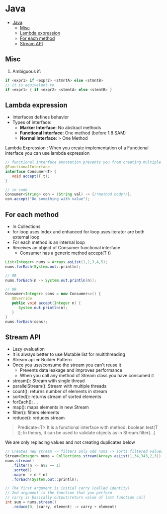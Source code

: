 # Java

- [Java](#java)
  - [Misc](#misc)
  - [Lambda expression](#lambda-expression)
  - [For each method](#for-each-method)
  - [Stream API](#stream-api)

## Misc

1. Ambiguous if:

```java
if <expr1> if <expr2> <stmntA> else <stmntB>
// it is equivalent to
if <expr1> { if <expr2> <stmntA> else <stmntB> }
```

## Lambda expression

- Interfaces defines behavior
- Types of interface:
  - **Marker Interface**: No abstract methods
  - **Functional Interface**: One method (before 1.8 SAM)
  - **Normal Interface**: > One Method

Lambda Expression
 : When you create implementation of a Functional interface you can use lambda expression

```java
// functional interface annotation prevents you from creating multiple methods in interfaces
@FunctionalInterface
interface Consumer<T> {
   void accept(T t);
}

// in code
Consumer<String> con = (String val) -> {/*method body*/};
con.accept("Do something with value");
```

## For each method

- In Collections
- for loop uses index and enhanced for loop uses iterator are both external loop
- For each method is an internal loop
- Receives an object of Consumer functional interface
  - Consumer has a generic method accept(T t)

```java
List<Integer> nums = Arrays.asList(1,2,3,4,5);
nums.forEach(System.out::println);

// OR
nums.forEach(n -> System.out.println(n));

// OR
Consumer<Integer> cons = new Consumer<>() {
   @Override
   public void accept(Integer n) {
      System.out.println(n);
   }
}
nums.forEach(cons);
```

## Stream API

- Lazy evaluation
- It is always better to use Mutable list for multithreading
- Stream api => Builder Pattern
- Once you use/consume the stream you can't reuse it
  - Prevents data leakage and improves performance
  - When you call any method of Stream class you have consumed it
- stream(): Stream with single thread
- parallelStream(): Stream with multiple threads
- count(): returns number of elements in stream
- sorted(): returns stream of sorted elements
- forEach(): ...
- map(): maps elements in new Stream
- filter(): filters elements
- reduce(): reduces stream

> Predicate\<T\>
> It is a functional interface with method: boolean test(T t);
> In theory, it can be used to validate objects as in Stream.filter(...)

We are only replacing values and not creating duplicates below

```java
// Creates new stream -> filters only odd nums -> sorts filtered values -> squares the elements and then prints them
Stream<Integer> nums = Collections.stream(Arrays.asList(1,34,343,2,3));
nums.stream()
   .filter(n -> n%2 == 1)
   .sorted()
   .map(n -> n * n)
   .forEach(System.out::println);

// The first argument is initial carry (called identity)
// 2nd argument is the function that you perform
// carry is basically output/return value of last function call
int sum = nums.stream()
   .reduce(0, (carry, element) -> carry + element)
```